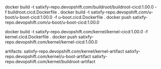 docker build  -t satixfy-repo.devopshift.com/buildroot/buildroot-cicd:1.00.0 -f buildroot.cicd.Dockerfile . 
docker build  -t satixfy-repo.devopshift.com/u-boot/u-boot-cicd:1.00.0 -f u-boot.cicd.Dockerfile .
docker push satixfy-repo.devopshift.com/u-boot/u-boot-cicd:1.00.0


docker build  -t satixfy-repo.devopshift.com/kernel/kernel-cicd:1.00.0 -f kernel.cicd.Dockerfile .
docker push satixfy-repo.devopshift.com/kernel/kernel-cicd:1.00.0




artifacts:
satixfy-repo.devopshift.com/kernel/kernel-artifact
satixfy-repo.devopshift.com/kernel/u-boot-artifact
satixfy-repo.devopshift.com/kernel/buildroot-artifact
